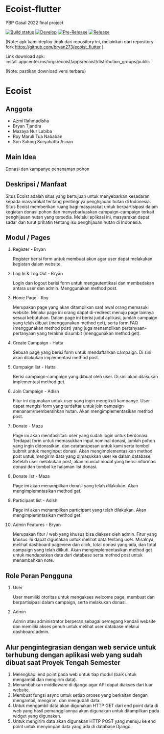 # Ecoist-flutter
PBP Gasal 2022 final project 

[![Build status](https://build.appcenter.ms/v0.1/apps/0a092e06-288f-4943-a0fb-478280ca4c72/branches/main/badge)](https://appcenter.ms)
[![Develop](https://github.com/bryan273/ecoist_flutter/actions/workflows/develop.yml/badge.svg)](https://github.com/bryan273/ecoist_flutter/actions/workflows/develop.yml)
[![Pre-Release](https://github.com/bryan273/ecoist_flutter/actions/workflows/pre-release.yml/badge.svg)](https://github.com/bryan273/ecoist_flutter/actions/workflows/pre-release.yml)
[![Release](https://github.com/bryan273/ecoist_flutter/actions/workflows/release.yml/badge.svg)](https://github.com/bryan273/ecoist_flutter/actions/workflows/release.yml)

(Note: apk kami deploy tidak dari repository ini, melainkan dari repository fork https://github.com/bryan273/ecoist_flutter )


Link download apk: install.appcenter.ms/orgs/ecoist/apps/ecoist/distribution_groups/public

(Note: pastikan download versi terbaru)

# Ecoist

## Anggota

* Azmi Rahmadisha
* Bryan Tjandra
* Mazaya Nur Labiba
* Roy Maruli Tua Nababan
* Son Sulung Suryahatta Asnan

## Main Idea

Donasi dan kampanye penanaman pohon

## Deskripsi / Manfaat

Situs Ecoist adalah situs yang bertujuan untuk menyebarkan kesadaran kepada masyarakat tentang pentingnya penghijauan hutan di Indonesia. Situs Ecoist memberikan ruang bagi masyarakat untuk berpartisipasi dalam kegiatan donasi pohon dan menyebarluaskan campaign-campaign terkait penghijauan hutan yang tersedia. Melalui aplikasi ini, masyarakat dapat sadar dan turut prihatin tentang isu penghijauan hutan di Indonesia.


## Modul / Pages
1. Register - Bryan
    
    Register berisi form untuk membuat akun agar user dapat melakukan kegiatan dalam website. 

2. Log In & Log Out - Bryan 
    
    Login dan logout berisi form untuk mengautentikasi dan membedakan antara user dan admin. Menggunakan method post. 

3. Home Page - Roy
    
    Merupakan page yang akan ditampilkan saat awal orang memasuki website. Melalui page ini orang dapat di-redirect menuju page lainnya sesuai kebutuhan. Dalam page ini berisi judul aplikasi, jumlah campaign yang telah dibuat (menggunakan method get), serta form FAQ (menggunakan method post) yang juga menampilkan pertanyaan-pertanyaan yang terakhir disumbit (menggunakan method get).

4. Create Campaign - Hatta

    Sebuah page yang berisi form untuk mendaftarkan campaign. Di sini akan dilakukan implementasi method post.

5. Campaign list - Hatta
    
    Berisi campaign-campaign yang dibuat oleh user. Di sini akan dilakukan implementasi method get. 

6. Join Campaign - Adish
    
    Fitur ini digunakan untuk user yang ingin mengikuti kampanye. User dapat mengisi form yang terdaftar untuk join campaign menanam/membersihkan hutan. Akan mengimplementasikan method post.

7. Donate - Maza 

   Page ini akan memfasilitasi user yang sudah login untuk berdonasi. Terdapat form untuk memasukkan input nominal donasi, jumlah pohon yang ingin didonasikan, dan catatan/pesan untuk kami serta tombol submit untuk menginput donasi. Akan mengimplementasikan method post untuk mengirim data yang dimasukkan user ke dalam database. Setelah user melakukan post, akan muncul modal yang berisi informasi donasi dan tombol ke halaman list donasi.

8. Donate list - Maza 

    Page ini akan menampilkan donasi yang telah dilakukan. Akan mengimplemntasikan method get.

9. Participant list - Adish 

    Page ini akan menampilkan participant yang telah dilakukan. Akan mengimplemntasikan method get.

10. Admin Features - Bryan

    Merupakan fitur / web yang khusus bisa diakses oleh admin. Fitur yang khusus ini dapat digunakan untuk melihat data tentang user. Misalnya, melihat dashboard pageview dan click, total donasi yang ada, dan total campaign yang telah diikuti. Akan mengimplementasikan method get untuk mendapatkan data dari database serta method post untuk menambahkan note.



## Role Peran Pengguna
1. User

    User memiliki otoritas untuk mengakses welcome page, membuat dan berpartisipasi dalam campaign, serta melakukan donasi. 

2. Admin

    Admin atau administrator berperan sebagai pemegang kendali website dan memiliki akses penuh untuk melihat user database melalui dashboard admin. 
    
    
## Alur pengintegrasian dengan web service untuk terhubung dengan aplikasi web yang sudah dibuat saat Proyek Tengah Semester
1. Melengkapi end point pada web untuk tiap modul (baik untuk mengambil dan mengirim data).
2. Menambahkan middleware di django agar API dapat diakses dari luar website.
3. Membuat fungsi async untuk setiap proses yang berkaitan dengan mengambil, mengirim, dan mengubah data.
4. Untuk mengambil data akan digunakan HTTP GET dari end point data di web yang hasil pemanggilannya akan digunakan untuk ditampilkan pada widget yang digunakan.
5. Untuk mengirim data akan digunakan HTTP POST yang menuju ke end point untuk menyimpan data yang ada di database Django.
